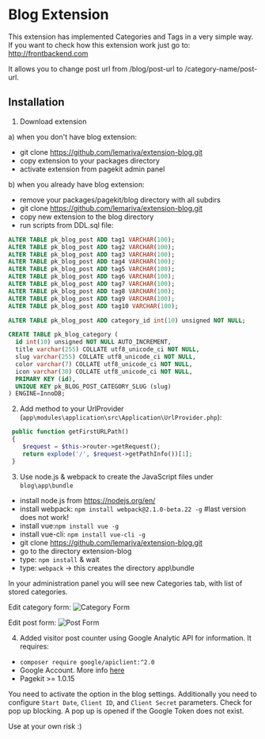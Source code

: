 # Blog Extension

This extension has implemented Categories and Tags in a very simple way. If you want to check how this extension work just go to: http://frontbackend.com

It allows you to change post url from /blog/post-url to /category-name/post-url. 

## Installation

1. Download extension

a) when you don't have blog extension:
- git clone https://github.com/lemariva/extension-blog.git
- copy extension to your packages directory
- activate extension from pagekit admin panel


b) when you already have blog extension:

- remove your packages/pagekit/blog directory with all subdirs
- git clone https://github.com/lemariva/extension-blog.git
- copy new extension to the blog directory
- run scripts from DDL.sql file:

```SQL
ALTER TABLE pk_blog_post ADD tag1 VARCHAR(100);
ALTER TABLE pk_blog_post ADD tag2 VARCHAR(100);
ALTER TABLE pk_blog_post ADD tag3 VARCHAR(100);
ALTER TABLE pk_blog_post ADD tag4 VARCHAR(100);
ALTER TABLE pk_blog_post ADD tag5 VARCHAR(100);
ALTER TABLE pk_blog_post ADD tag6 VARCHAR(100);
ALTER TABLE pk_blog_post ADD tag7 VARCHAR(100);
ALTER TABLE pk_blog_post ADD tag8 VARCHAR(100);
ALTER TABLE pk_blog_post ADD tag9 VARCHAR(100);
ALTER TABLE pk_blog_post ADD tag10 VARCHAR(100);

ALTER TABLE pk_blog_post ADD category_id int(10) unsigned NOT NULL;

CREATE TABLE pk_blog_category (
  id int(10) unsigned NOT NULL AUTO_INCREMENT,
  title varchar(255) COLLATE utf8_unicode_ci NOT NULL,
  slug varchar(255) COLLATE utf8_unicode_ci NOT NULL,
  color varchar(7) COLLATE utf8_unicode_ci NOT NULL,
  icon varchar(30) COLLATE utf8_unicode_ci NOT NULL,
  PRIMARY KEY (id),
  UNIQUE KEY pk_BLOG_POST_CATEGORY_SLUG (slug)
) ENGINE=InnoDB;
```

2. Add method to your UrlProvider (`app\modules\application\src\Application\UrlProvider.php`):
```php
 public function getFirstURLPath()
 {
    $request = $this->router->getRequest();
    return explode('/', $request->getPathInfo())[1];
 }
```

3. Use node.js & webpack to create the JavaScript files under `blog\app\bundle`
- install node.js from https://nodejs.org/en/
- install webpack: `npm install webpack@2.1.0-beta.22 -g`		#last version does not work!
- install vue:`npm install vue -g`
- install vue-cli: `npm install vue-cli -g`
- git clone https://github.com/lemariva/extension-blog.git
- go to the directory extension-blog
- type: `npm install` & wait
- type: `webpack` -> this creates the directory app\bundle

In your administration panel you will see new Categories tab, with list of stored categories. 

Edit category form:
![Category Form](https://github.com/martinwojtus/extension-blog/blob/master/category-form.png)

Edit post form:
![Post Form](https://github.com/martinwojtus/extension-blog/blob/master/post-edit-form.png)


4. Added visitor post counter using Google Analytic API for information.
It requires:
* `composer require google/apiclient:^2.0`
* Google Account. More info [here](https://developers.google.com/analytics/devguides/reporting/core/v4/)
* Pagekit >= 1.0.15

You need to activate the option in the blog settings. Additionally you need to configure `Start Date`, `Client ID`, and 
`Client Secret` parameters. Check for pop up blocking. A pop up is opened if the Google Token does not exist.


Use at your own risk :)